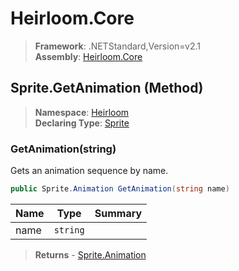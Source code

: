 # Heirloom.Core

> **Framework**: .NETStandard,Version=v2.1  
> **Assembly**: [Heirloom.Core][0]

## Sprite.GetAnimation (Method)

> **Namespace**: [Heirloom][0]  
> **Declaring Type**: [Sprite][1]

### GetAnimation(string)

Gets an animation sequence by name.

```cs
public Sprite.Animation GetAnimation(string name)
```

| Name | Type     | Summary |
|------|----------|---------|
| name | `string` |         |

> **Returns** - [Sprite.Animation][2]

[0]: ../../../Heirloom.Core.md
[1]: ../Sprite.md
[2]: ../Sprite.Animation.md
